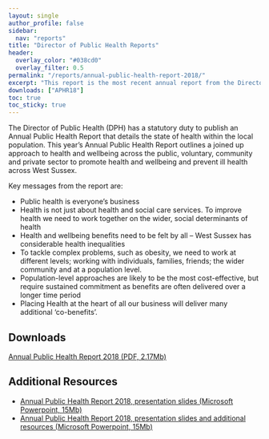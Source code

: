 ```yaml
---
layout: single
author_profile: false
sidebar:
  nav: "reports"
title: "Director of Public Health Reports"
header:
  overlay_color: "#038cd0"
  overlay_filter: 0.5
permalink: "/reports/annual-public-health-report-2018/"
excerpt: "This report is the most recent annual report from the Director of Public Health for West Sussex."
downloads: ["APHR18"]
toc: true
toc_sticky: true
---
```


The Director of Public Health (DPH) has a statutory duty to publish an Annual Public Health Report that details the state of health within the local population. This year’s Annual Public Health Report outlines a joined up approach to health and wellbeing across the public, voluntary, community and private sector to promote health and wellbeing and prevent ill health across West Sussex.

Key messages from the report are:

* Public health is everyone’s business
* Health is not just about health and social care services. To improve health we need to work together on the wider, social determinants of health
* Health and wellbeing benefits need to be felt by all – West Sussex has considerable health inequalities
* To tackle complex problems, such as obesity, we need to work at different levels; working with individuals, families, friends; the wider community and at a population level.
* Population-level approaches are likely to be the most cost-effective, but require sustained commitment as benefits are often delivered over a longer time period
* Placing Health at the heart of all our business will deliver many additional ‘co-benefits’.

## Downloads

[Annual Public Health Report 2018 (PDF, 2.17Mb)](/assets/core/APHR-2018-Final.pdf)

## Additional Resources

* [Annual Public Health Report 2018, presentation slides (Microsoft Powerpoint, 15Mb)](/assets/core/APHR-2018-Presentation-Slides.pptx)
* [Annual Public Health Report 2018, presentation slides and additional resources (Microsoft Powerpoint, 15Mb)](/assets/core/APHR-2018-Presentation-Slides-Resource.pptx)

